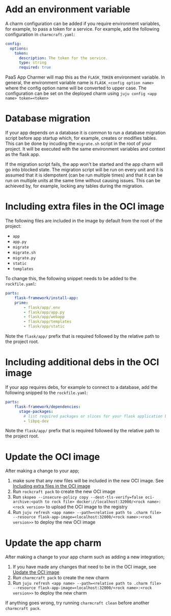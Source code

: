 # Add an environment variable

A charm configuration can be added if you require environment variables, for
example, to pass a token for a service. For example, add the following
configuration in `charmcraft.yaml`:

```yaml
config:
  options:
    token:
      description: The token for the service.
      type: string
      required: true
```

PaaS App Charmer will map this as the `FLASK_TOKEN` environment variable. In
general, the environment variable name is `FLASK_<config option name>` where the
config option name will be converted to upper case. The configuration can be set
on the deployed charm using `juju config <app name> token=<token>`

# Database migration

If your app depends on a database it is common to run a database migration
script before app startup which, for example, creates or modifies tables. This
can be done by incuding the `migrate.sh` script in the root of your project. It
will be executed with the same environment variables and context as the flask
app.

If the migration script fails, the app won't be started and the app charm will
go into blocked state. The migration script will be run on every unit and it is
assumed that it is idempotent (can be run multiple times) and that it can be run
on multiple units at the same time without causing issues. This can be achieved
by, for example, locking any tables during the migration.

# Including extra files in the OCI image

The following files are included in the image by default from the root of the project:

- `app`
- `app.py`
- `migrate`
- `migrate.sh`
- `migrate.py`
- `static`
- `templates`

To change this, the following snippet needs to be added to the `rockfile.yaml`:

```yaml
parts:
    flask-framework/install-app:
    prime:
        - flask/app/.env
        - flask/app/app.py
        - flask/app/webapp
        - flask/app/templates
        - flask/app/static
```

Note the `flask/app/` prefix that is required followed by the relative path to
the project root.

# Including additional debs in the OCI image

If your app requires debs, for example to connect to a database, add the
following snipped to the `rockfile.yaml`:

```yaml
parts:
    flask-framework/dependencies:
      stage-packages:
        # list required packages or slices for your flask application below.
        - libpq-dev
```

Note the `flask/app/` prefix that is required followed by the relative path to
the project root.

# Update the OCI image

After making a change to your app;

1. make sure that any new files will be included in the new OCI image. See
  [Including extra files in the OCI image](#including-additional-debs-in-the-oci-image)
1. Run `rockcraft pack` to create the new OCI image
1. Run
  `skopeo --insecure-policy copy --dest-tls-verify=false oci-archive:<path to rock file> docker://localhost:32000/<rock name>:<rock version>`
  to upload the OCI image to the registry
1. Run
  `juju refresh <app name> --path=<relative path to .charm file> --resource flask-app-image=<localhost:32000/<rock name>:<rock version>>`
  to deploy the new OCI image

# Update the app charm

After making a change to your app charm such as adding a new integration;

1. If you have made any changes that need to be in the OCI image, see
  [Update the OCI image](#update-the-oci-image)
1. Run `charmcraft pack` to create the new charm
1. Run
  `juju refresh <app name> --path=<relative path to .charm file> --resource flask-app-image=<localhost:32000/<rock name>:<rock version>>`
  to deploy the new charm

If anything goes wrong, try running `charmcraft clean` before another
`charmcraft pack`.

